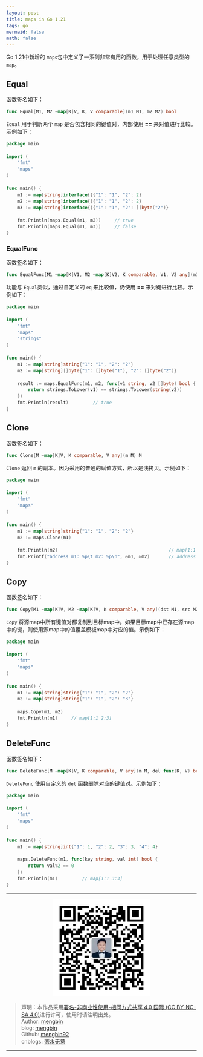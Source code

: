 ```yaml
---
layout: post
title: maps in Go 1.21
tags: go
mermaid: false
math: false
---  
```


Go 1.21中新增的 `maps`包中定义了一系列非常有用的函数，用于处理任意类型的 `map`。  

## Equal  

函数签名如下：  

```go 
func Equal[M1, M2 ~map[K]V, K, V comparable](m1 M1, m2 M2) bool
```  

`Equal` 用于判断两个 `map` 是否包含相同的键值对，内部使用 **==** 来对值进行比较。示例如下：  

```go
package main

import (
	"fmt"
	"maps"
)

func main() {
	m1 := map[string]interface{}{"1": "1", "2": 2}
	m2 := map[string]interface{}{"1": "1", "2": 2}
	m3 := map[string]interface{}{"1": "1", "2": []byte("2")}

	fmt.Println(maps.Equal(m1, m2))     // true
	fmt.Println(maps.Equal(m1, m3))     // false
}
```

### EqualFunc

函数签名如下：  

```go
func EqualFunc[M1 ~map[K]V1, M2 ~map[K]V2, K comparable, V1, V2 any](m1 M1, m2 M2, eq func(V1, V2) bool) bool
```  

功能与 `Equal`类似，通过自定义的 `eq` 来比较值，仍使用 **==** 来对键进行比较。示例如下：  

```go
package main

import (
	"fmt"
	"maps"
	"strings"
)

func main() {
	m1 := map[string]string{"1": "1", "2": "2"}
	m2 := map[string][]byte{"1": []byte("1"), "2": []byte("2")}

	result := maps.EqualFunc(m1, m2, func(v1 string, v2 []byte) bool {
		return strings.ToLower(v1) == strings.ToLower(string(v2))
	})
	fmt.Println(result)         // true
}
```

## Clone  

函数签名如下：  

```go
func Clone[M ~map[K]V, K comparable, V any](m M) M
```

`Clone` 返回 `m` 的副本。因为采用的普通的赋值方式，所以是浅拷贝。示例如下：  

```go
package main

import (
	"fmt"
	"maps"
)

func main() {
	m1 := map[string]string{"1": "1", "2": "2"}
	m2 := maps.Clone(m1)

	fmt.Println(m2)                                         // map[1:1 2:2]
	fmt.Printf("address m1: %p\t m2: %p\n", &m1, &m2)       // address m1: 0xc000042020	 m2: 0xc000042028
}
```

## Copy

函数签名如下：  

```go
func Copy[M1 ~map[K]V, M2 ~map[K]V, K comparable, V any](dst M1, src M2)
```

`Copy` 将源map中所有键值对都复制到目标map中。如果目标map中已存在源map中的键，则使用源map中的值覆盖模板map中对应的值。示例如下：  

```go
package main

import (
	"fmt"
	"maps"
)

func main() {
	m1 := map[string]string{"1": "1", "2": "2"}
	m2 := map[string]string{"1": "1", "2": "3"}

	maps.Copy(m1, m2)
	fmt.Println(m1)     // map[1:1 2:3]
}
```

## DeleteFunc

函数签名如下：  

```go
func DeleteFunc[M ~map[K]V, K comparable, V any](m M, del func(K, V) bool)
```  

`DeleteFunc` 使用自定义的 `del` 函数删除对应的键值对。示例如下：  

```go
package main

import (
	"fmt"
	"maps"
)

func main() {
	m1 := map[string]int{"1": 1, "2": 2, "3": 3, "4": 4}

	maps.DeleteFunc(m1, func(key string, val int) bool {
		return val%2 == 0
	})
	fmt.Println(m1)         // map[1:1 3:3]
}
```  

---

<div align="center">
  <img src="../img/qrcode_wechat.jpg" alt="孟斯特">
</div>

> 声明：本作品采用[署名-非商业性使用-相同方式共享 4.0 国际 (CC BY-NC-SA 4.0)](https://creativecommons.org/licenses/by-nc-sa/4.0/deed.zh)进行许可，使用时请注明出处。  
> Author: [mengbin](mengbin1992@outlook.com)  
> blog: [mengbin](https://mengbin.top)  
> Github: [mengbin92](https://mengbin92.github.io/)  
> cnblogs: [恋水无意](https://www.cnblogs.com/lianshuiwuyi/)  

---
